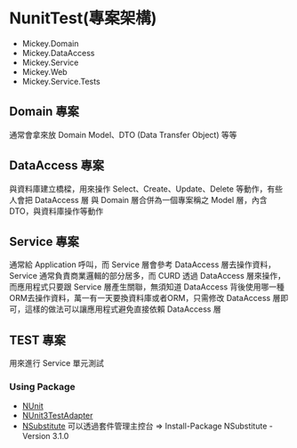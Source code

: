 # NunitTest(專案架構)

* Mickey.Domain  
* Mickey.DataAccess
* Mickey.Service 
* Mickey.Web
* Mickey.Service.Tests

## Domain 專案

通常會拿來放 Domain Model、DTO (Data Transfer Object) 等等

## DataAccess 專案

與資料庫建立橋樑，用來操作 Select、Create、Update、Delete 等動作，有些人會把 DataAccess 層 與 Domain 層合併為一個專案稱之 Model 層，內含 DTO，與資料庫操作等動作

## Service 專案

通常給 Application 呼叫，而 Service 層會參考 DataAccess 層去操作資料，Service 通常負責商業邏輯的部分居多，而 CURD 透過 DataAccess 層來操作，而應用程式只要跟 Service 層產生關聯，無須知道 DataAccess 背後使用哪一種ORM去操作資料，萬一有一天要換資料庫或者ORM，只需修改 DataAccess 層即可，這樣的做法可以讓應用程式避免直接依賴 DataAccess 層

## TEST 專案

用來進行 Service 單元測試
### Using Package
* [NUnit](http://nunit.org/)
* [NUnit3TestAdapter](https://github.com/nunit/docs)
* [NSubstitute](https://www.nuget.org/packages/NSubstitute/) 可以透過套件管理主控台 => Install-Package NSubstitute -Version 3.1.0
